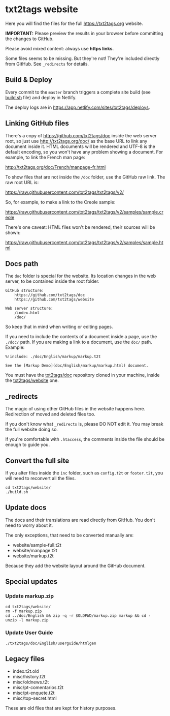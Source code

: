 # txt2tags website

Here you will find the files for the full https://txt2tags.org website.

**IMPORTANT:** Please preview the results in your browser before
committing the changes to GitHub.

Please avoid mixed content: always use **https links**.

Some files seems to be missing. But they're not! They're included
directly from GitHub. See `_redirects` for details.

## Build & Deploy

Every commit to the `master` branch triggers a complete site build (see [build.sh](https://github.com/txt2tags/website/blob/master/build.sh) file) and deploy in Netlify.

The deploy logs are in https://app.netlify.com/sites/txt2tags/deploys.


## Linking GitHub files

There's a copy of https://github.com/txt2tags/doc inside the web server root,
so just use http://txt2tags.org/doc/
as the base URL to link any document inside it. HTML documents will be
rendered and UTF-8 is the default encoding, so you won't have any
problem showing a document. For example, to link the French man page:

http://txt2tags.org/doc/French/manpage-fr.html

To show files that are not inside the `/doc` folder, use the
GitHub raw link. The raw root URL is:

https://raw.githubusercontent.com/txt2tags/txt2tags/v2/

So, for example, to make a link to the Creole sample:

https://raw.githubusercontent.com/txt2tags/txt2tags/v2/samples/sample.creole

There's one caveat: HTML files won't be rendered, their sources will be shown:

https://raw.githubusercontent.com/txt2tags/txt2tags/v2/samples/sample.html


## Docs path

The `doc` folder is special for the website. Its location changes in
the web server, to be contained inside the root folder.

```
GitHub structure:
    https://github.com/txt2tags/doc
    https://github.com/txt2tags/website

Web server structure:
    /index.html
    /doc/
```

So keep that in mind when writing or editing pages.

If you need to include the contents of a document inside a page,
use the `./doc/` path. If you are making a link to a document, use
the `doc/` path. Example:

```
%!include: ./doc/English/markup/markup.t2t

See the [Markup Demo](doc/English/markup/markup.html) document.
```

You must have the [txt2tags/doc](https://github.com/txt2tags/doc) repository
cloned in your machine, inside the [txt2tags/website](https://github.com/txt2tags/website) one.


## _redirects

The magic of using other GitHub files in the website happens here.
Redirection of moved and deleted files too.

If you don't know what ``_redirects`` is, please DO NOT edit it.
You may break the full website doing so.

If you're comfortable with ``.htaccess``, the comments inside the file
should be enough to guide you.

## Convert the full site

If you alter files inside the `inc` folder, such as `config.t2t` or
`footer.t2t`, you will need to reconvert all the files.

```
cd txt2tags/website/
./build.sh
```

## Update docs


The docs and their translations are read directly from GitHub.
You don't need to worry about it.

The only exceptions, that need to be converted manually are:

- website/sample-full.t2t
- website/manpage.t2t
- website/markup.t2t

Because they add the website layout around the GitHub document.

## Special updates

### Update markup.zip

```
cd txt2tags/website/
rm -f markup.zip
cd ../doc/English && zip -q -r $OLDPWD/markup.zip markup && cd -
unzip -l markup.zip
```

### Update User Guide

```
./txt2tags/doc/English/userguide/htmlgen
```

## Legacy files

- index.t2t.old
- misc/history.t2t
- misc/oldnews.t2t
- misc/pt-comentarios.t2t
- misc/pt-enquete.t2t
- misc/top-secret.html

These are old files that are kept for history purposes.
